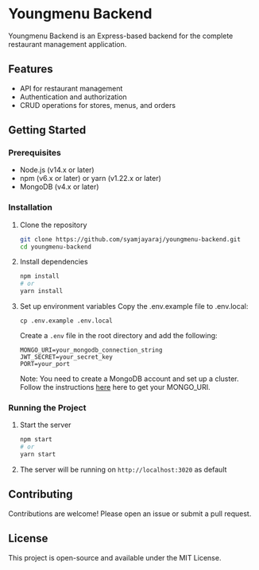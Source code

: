 # Youngmenu Backend

Youngmenu Backend is an Express-based backend for the complete restaurant management application.

## Features

- API for restaurant management
- Authentication and authorization
- CRUD operations for stores, menus, and orders

## Getting Started

### Prerequisites

- Node.js (v14.x or later)
- npm (v6.x or later) or yarn (v1.22.x or later)
- MongoDB (v4.x or later)

### Installation

1. Clone the repository

   ```bash
   git clone https://github.com/syamjayaraj/youngmenu-backend.git
   cd youngmenu-backend
   ```

2. Install dependencies

   ```bash
   npm install
   # or
   yarn install
   ```

3. Set up environment variables
   Copy the .env.example file to .env.local:

   ```
   cp .env.example .env.local
   ```

   Create a `.env` file in the root directory and add the following:

   ```env
   MONGO_URI=your_mongodb_connection_string
   JWT_SECRET=your_secret_key
   PORT=your_port
   ```

   Note: You need to create a MongoDB account and set up a cluster. Follow the instructions [here](https://codeariv.com/connect-mongodb-atlas-with-express-backend/) here to get your MONGO_URI.

### Running the Project

1. Start the server

   ```bash
   npm start
   # or
   yarn start
   ```

2. The server will be running on `http://localhost:3020` as default

## Contributing

Contributions are welcome! Please open an issue or submit a pull request.

## License

This project is open-source and available under the MIT License.
